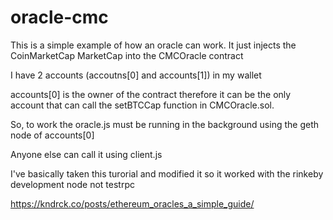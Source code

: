 # oracle-cmc

This is a simple example of how an oracle can work.  It just injects the CoinMarketCap MarketCap into the CMCOracle contract

I have 2 accounts (accoutns[0] and accounts[1]) in my wallet 

accounts[0] is the owner of the contract therefore it can be the only account that can call the setBTCCap function in CMCOracle.sol.

So, to work the oracle.js must be running in the background using the geth node of accounts[0]

Anyone else can call it using client.js

I've basically taken this turorial and modified it so it worked with the rinkeby development node not testrpc

https://kndrck.co/posts/ethereum_oracles_a_simple_guide/

